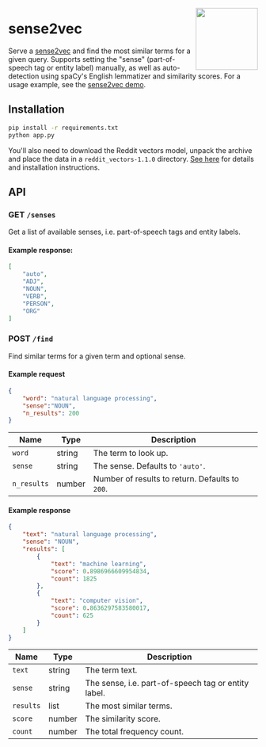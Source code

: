 <a href="https://explosion.ai"><img src="https://explosion.ai/assets/img/logo.svg" width="125" height="125" align="right" /></a>

# sense2vec

Serve a [sense2vec](https://github.com/explosion/sense2vec) and find the most
similar terms for a given query. Supports setting the "sense" (part-of-speech
tag or entity label) manually, as well as auto-detection using spaCy's English
lemmatizer and similarity scores. For a usage example, see the
[sense2vec demo](https://explosion.ai/demos/sense2vec).

## Installation

```bash
pip install -r requirements.txt
python app.py
```

You'll also need to download the Reddit vectors model, unpack the archive and
place the data in a `reddit_vectors-1.1.0` directory.
[See here](https://github.com/explosion/sense2vec) for details and installation
instructions.

## API

### GET `/senses`

Get a list of available senses, i.e. part-of-speech tags and entity labels.

#### Example response:

```json
[
    "auto",
    "ADJ",
    "NOUN",
    "VERB",
    "PERSON",
    "ORG"
]
```

### POST `/find`

Find similar terms for a given term and optional sense.

#### Example request

```json
{
    "word": "natural language processing",
    "sense":"NOUN",
    "n_results": 200
}
```

| Name | Type | Description |
| --- | --- | --- |
| `word` | string | The term to look up. |
| `sense` | string | The sense. Defaults to `'auto'`. |
| `n_results` | number | Number of results to return. Defaults to `200`. |

#### Example response

```json
{
    "text": "natural language processing",
    "sense": "NOUN",
    "results": [
        {
            "text": "machine learning",
            "score": 0.8986966609954834,
            "count": 1825
        },
        {
            "text": "computer vision",
            "score": 0.8636297583580017,
            "count": 625
        }
    ]
}
```

| Name | Type | Description |
| --- | --- | --- |
| `text` | string | The term text. |
| `sense` | string | The sense, i.e. part-of-speech tag or entity label. |
| `results` | list | The most similar terms. |
| `score` | number | The similarity score. |
| `count` | number | The total frequency count. |
